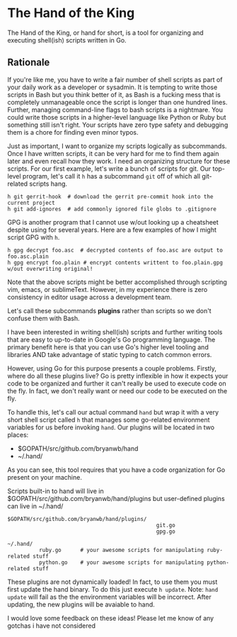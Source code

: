 # The Hand of the King

The Hand of the King, or hand for short, is a tool for organizing and executing shell(ish) scripts written in Go.

## Rationale

If you're like me, you have to write a fair number of shell scripts as part of your daily work as a developer or sysadmin.
It is tempting to write those scripts in Bash but you think better of it, as Bash is a fucking mess that is completely 
unmanageable once the script is longer than one hundred lines. Further, managing command-line flags to bash scripts is a
nightmare. You could write those scripts in a higher-level language like Python or Ruby but something still isn't right. 
Your scripts have zero type safety and debugging them is a chore for finding even minor typos.

Just as important, I want to organize my scripts logically as subcommands. Once I have written scripts, it can be very hard
for me to find them again later and even recall how they work. I need an organizing structure for these scripts.
For our first example, let's write a bunch of scripts for
git. Our top-level program, let's call it `h` has a subcommand `git` off of which all git-related scripts hang.

```
h git gerrit-hook  # download the gerrit pre-commit hook into the current project
h git add-ignores  # add commonly ignored file globs to .gitignore
```

GPG is another program that I cannot use w/out looking up a cheatsheet despite using for several years. Here are 
a few examples of how I might script GPG with `h`.

```
h gpg decrypt foo.asc  # decrypted contents of foo.asc are output to foo.asc.plain
h gpg encrypt foo.plain # encrypt contents writtent to foo.plain.gpg w/out overwriting original!
```

Note that the above scripts might be better accomplished through scripting vim, emacs, or sublimeText. However, in my 
experience there is zero consistency in editor usage across a development team.

Let's call these subcommands **plugins** rather than scripts so we don't confuse them with Bash.

I have been interested in writing shell(ish) scripts and further writing tools that are easy to up-to-date in Google's Go
programming language. The primary benefit here is that you can use Go's higher level tooling and libraries AND take 
advantage of static typing to catch common errors.

However, using Go for this purpose presents a couple problems. Firstly, where do all these plugins live? Go is pretty
inflexible in how it expects your code to be organized and further it can't really be used to execute code on the fly. In
fact, we don't really want or need our code to be executed on the fly.

To handle this, let's call our actual command `hand` but wrap it with a very short shell script called `h` that manages
some go-related environment variables for us before invoking `hand`. Our plugins will be located in two places:

* $GOPATH/src/github.com/bryanwb/hand
* ~/.hand/

As you can see, this tool requires that you have a code organization for Go present on your machine.

Scripts built-in to hand will live in $GOPATH/src/github.com/bryanwb/hand/plugins but user-defined plugins can live 
in ~/.hand/

```
$GOPATH/src/github.com/bryanwb/hand/plugins/
                                               git.go
                                               gpg.go
                                               
~/.hand/
          ruby.go      # your awesome scripts for manipulating ruby-related stuff
          python.go    # your awesome scripts for manipulating python-related stuff 
```

These plugins are not dynamically loaded! In fact, to use them you must first update the hand binary. To do this
just execute `h update`. Note: `hand update` will fail as the the environment variables will be incorrect. After updating,
the new plugins will be avaiable to hand.

I would love some feedback on these ideas! Please let me know of any gotchas i have not considered
